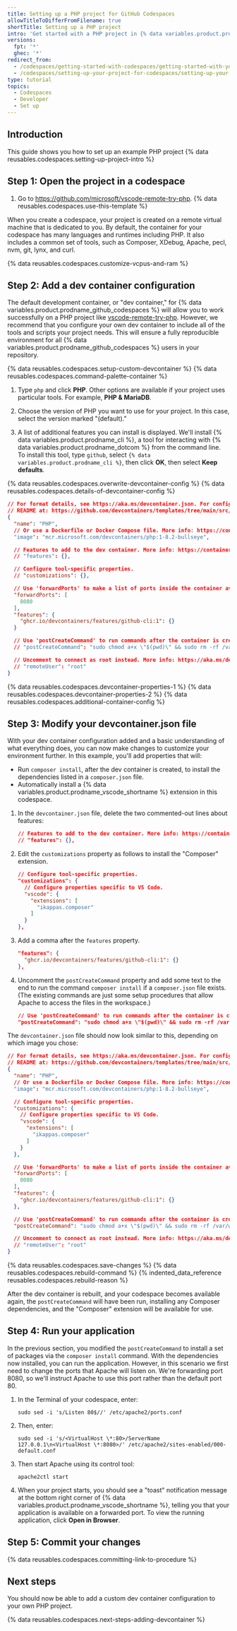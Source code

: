```yaml
---
title: Setting up a PHP project for GitHub Codespaces
allowTitleToDifferFromFilename: true
shortTitle: Setting up a PHP project
intro: 'Get started with a PHP project in {% data variables.product.prodname_github_codespaces %} by creating a custom dev container configuration.'
versions:
  fpt: '*'
  ghec: '*'
redirect_from:
  - /codespaces/getting-started-with-codespaces/getting-started-with-your-php-project-in-codespaces
  - /codespaces/setting-up-your-project-for-codespaces/setting-up-your-php-project-for-codespaces
type: tutorial
topics:
  - Codespaces
  - Developer
  - Set up
---
```


## Introduction

This guide shows you how to set up an example PHP project {% data reusables.codespaces.setting-up-project-intro %}

## Step 1: Open the project in a codespace

1. Go to https://github.com/microsoft/vscode-remote-try-php.
{% data reusables.codespaces.use-this-template %}

When you create a codespace, your project is created on a remote virtual machine that is dedicated to you. By default, the container for your codespace has many languages and runtimes including PHP. It also includes a common set of tools, such as Composer, XDebug, Apache, pecl, nvm, git, lynx, and curl.

{% data reusables.codespaces.customize-vcpus-and-ram %}

## Step 2: Add a dev container configuration

The default development container, or "dev container," for {% data variables.product.prodname_github_codespaces %} will allow you to work successfully on a PHP project like [vscode-remote-try-php](https://github.com/microsoft/vscode-remote-try-php). However, we recommend that you configure your own dev container to include all of the tools and scripts your project needs. This will ensure a fully reproducible environment for all {% data variables.product.prodname_github_codespaces %} users in your repository.

{% data reusables.codespaces.setup-custom-devcontainer %}
{% data reusables.codespaces.command-palette-container %}

1. Type `php` and click **PHP**. Other options are available if your project uses particular tools. For example, **PHP & MariaDB**.

1. Choose the version of PHP you want to use for your project. In this case, select the version marked "(default)."

1. A list of additional features you can install is displayed. We'll install {% data variables.product.prodname_cli %}, a tool for interacting with {% data variables.product.prodname_dotcom %} from the command line. To install this tool, type `github`, select `{% data variables.product.prodname_cli %}`, then click **OK**, then select **Keep defaults**.

{% data reusables.codespaces.overwrite-devcontainer-config %}
{% data reusables.codespaces.details-of-devcontainer-config %}

```json
// For format details, see https://aka.ms/devcontainer.json. For config options, see the
// README at: https://github.com/devcontainers/templates/tree/main/src/php
{
  "name": "PHP",
  // Or use a Dockerfile or Docker Compose file. More info: https://containers.dev/guide/dockerfile
  "image": "mcr.microsoft.com/devcontainers/php:1-8.2-bullseye",

  // Features to add to the dev container. More info: https://containers.dev/features.
  // "features": {},

  // Configure tool-specific properties.
  // "customizations": {},

  // Use 'forwardPorts' to make a list of ports inside the container available locally.
  "forwardPorts": [
    8080
  ],
  "features": {
    "ghcr.io/devcontainers/features/github-cli:1": {}
  }

  // Use 'postCreateCommand' to run commands after the container is created.
  // "postCreateCommand": "sudo chmod a+x \"$(pwd)\" && sudo rm -rf /var/www/html && sudo ln -s \"$(pwd)\" /var/www/html"

  // Uncomment to connect as root instead. More info: https://aka.ms/dev-containers-non-root.
  // "remoteUser": "root"
}
```

{% data reusables.codespaces.devcontainer-properties-1 %}
{% data reusables.codespaces.devcontainer-properties-2 %}
{% data reusables.codespaces.additional-container-config %}

## Step 3: Modify your devcontainer.json file

With your dev container configuration added and a basic understanding of what everything does, you can now make changes to customize your environment further. In this example, you'll add properties that will:

* Run `composer install`, after the dev container is created, to install the dependencies listed in a `composer.json` file.
* Automatically install a {% data variables.product.prodname_vscode_shortname %} extension in this codespace.

1. In the `devcontainer.json` file, delete the two commented-out lines about features:

   ```json
   // Features to add to the dev container. More info: https://containers.dev/features.
   // "features": {},
   ```

1. Edit the `customizations` property as follows to install the "Composer" extension.

   ```json copy
   // Configure tool-specific properties.
   "customizations": {
     // Configure properties specific to VS Code.
     "vscode": {
       "extensions": [
         "ikappas.composer"
       ]
     }
   },
   ```

1. Add a comma after the `features` property.

   ```json
   "features": {
     "ghcr.io/devcontainers/features/github-cli:1": {}
   },
   ```

1. Uncomment the `postCreateCommand` property and add some text to the end to run the command `composer install` if a `composer.json` file exists. (The existing commands are just some setup procedures that allow Apache to access the files in the workspace.)

   ```json copy
   // Use 'postCreateCommand' to run commands after the container is created.
   "postCreateCommand": "sudo chmod a+x \"$(pwd)\" && sudo rm -rf /var/www/html && sudo ln -s \"$(pwd)\" /var/www/html; if [ -f composer.json ];then composer install;fi"
   ```

  The `devcontainer.json` file should now look similar to this, depending on which image you chose:

   ```json
   // For format details, see https://aka.ms/devcontainer.json. For config options, see the
   // README at: https://github.com/devcontainers/templates/tree/main/src/php
   {
     "name": "PHP",
     // Or use a Dockerfile or Docker Compose file. More info: https://containers.dev/guide/dockerfile
     "image": "mcr.microsoft.com/devcontainers/php:1-8.2-bullseye",

     // Configure tool-specific properties.
     "customizations": {
       // Configure properties specific to VS Code.
       "vscode": {
         "extensions": [
           "ikappas.composer"
         ]
       }
     },

     // Use 'forwardPorts' to make a list of ports inside the container available locally.
     "forwardPorts": [
       8080
     ],
     "features": {
       "ghcr.io/devcontainers/features/github-cli:1": {}
     },

     // Use 'postCreateCommand' to run commands after the container is created.
     "postCreateCommand": "sudo chmod a+x \"$(pwd)\" && sudo rm -rf /var/www/html && sudo ln -s \"$(pwd)\" /var/www/html; if [ -f composer.json ];then composer install;fi"

     // Uncomment to connect as root instead. More info: https://aka.ms/dev-containers-non-root.
     // "remoteUser": "root"
   }
   ```

{% data reusables.codespaces.save-changes %}
{% data reusables.codespaces.rebuild-command %}
{% indented_data_reference reusables.codespaces.rebuild-reason %}

   After the dev container is rebuilt, and your codespace becomes available again, the `postCreateCommand` will have been run, installing any Composer dependencies, and the "Composer" extension will be available for use.

## Step 4: Run your application

In the previous section, you modified the `postCreateCommand` to install a set of packages via the `composer install` command. With the dependencies now installed, you can run the application. However, in this scenario we first need to change the ports that Apache will listen on. We're forwarding port 8080, so we'll instruct Apache to use this port rather than the default port 80.

1. In the Terminal of your codespace, enter:

   ```shell copy
   sudo sed -i 's/Listen 80$//' /etc/apache2/ports.conf
   ```

1. Then, enter:

   ```shell copy
   sudo sed -i 's/<VirtualHost \*:80>/ServerName 127.0.0.1\n<VirtualHost \*:8080>/' /etc/apache2/sites-enabled/000-default.conf
   ```

1. Then start Apache using its control tool:

   ```shell copy
   apache2ctl start
   ```

1. When your project starts, you should see a "toast" notification message at the bottom right corner of {% data variables.product.prodname_vscode_shortname %}, telling you that your application is available on a forwarded port. To view the running application, click **Open in Browser**.

## Step 5: Commit your changes

{% data reusables.codespaces.committing-link-to-procedure %}

## Next steps

You should now be able to add a custom dev container configuration to your own PHP project.

{% data reusables.codespaces.next-steps-adding-devcontainer %}
